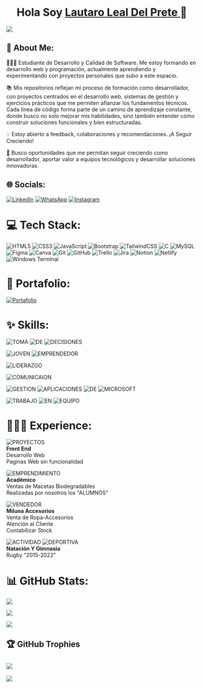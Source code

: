 <div align="center">
  <h1 align> Hola Soy <a href="https://www.linkedin.com/in/lauldp"> Lautaro Leal Del Prete </a>👋 </h1>
   <!-- <img src="Hey.gif" width="45" height="35" alt="Hey Icon"/> GIF CON MOVIMIENTO --> 
</div>
<img src="https://i.ibb.co/zTN5WgQX/LLDP-Horizontal.png">

## 💫 About Me:
👨🏻‍🎓 Estudiante de Desarrollo y Calidad de Software. Me estoy formando en desarrollo web y programación, actualmente aprendiendo y experimentando con proyectos personales que subo a este espacio. <br>

📚 Mis repositorios reflejan mi proceso de formación como desarrollador, con proyectos centrados en el desarrollo web, sistemas de gestión y ejercicios prácticos que me permiten afianzar los fundamentos técnicos. Cada línea de código forma parte de un camino de aprendizaje constante, donde busco no solo mejorar mis habilidades, sino también entender cómo construir soluciones funcionales y bien estructuradas.
<br>

💡 Estoy abierto a feedback, colaboraciones y recomendaciones. ¡A Seguir Creciendo! 
<br>

🚀 Busco oportunidades que me permitan seguir creciendo como desarrollador, aportar valor a equipos tecnológicos y desarrollar soluciones innovadoras.

## 🌐 Socials:
[![LinkedIn](https://img.shields.io/badge/LinkedIn-%230077B5.svg?logo=linkedin&logoColor=white)](https://www.linkedin.com/in/lauldp)
[![WhatsApp](https://img.shields.io/badge/WhatsApp-%230077B5.svg?logo=whatsapp&logoColor=white&color=gren)](https://Wa.me/543813399463) 
[![Instagram](https://img.shields.io/badge/Instagram-%23E4405F.svg?logo=Instagram&logoColor=white&style=red)](https://www.instagram.com/lautaro_leall)

# 💻 Tech Stack:
![HTML5](https://img.shields.io/badge/html5-%23E34F26.svg?style=flat-square&logo=html5&logoColor=white) 
![CSS3](https://img.shields.io/badge/css3-%231572B6.svg?style=flat-square&logo=css3&logoColor=white) 
![JavaScript](https://img.shields.io/badge/javascript-%23323330.svg?style=flat-square&logo=javascript&logoColor=%23F7DF1E) 
![Bootstrap](https://img.shields.io/badge/bootstrap-%238511FA.svg?style=flat-square&logo=bootstrap&logoColor=white) 
![TailwindCSS](https://img.shields.io/badge/tailwindcss-%2338B2AC.svg?style=flat-square&logo=tailwind-css&logoColor=white) 
![C](https://img.shields.io/badge/c-%2300599C.svg?style=flat-square&logo=c&logoColor=white) 
![MySQL](https://img.shields.io/badge/mysql-4479A1.svg?style=flat-square&logo=mysql&logoColor=white) 
![Figma](https://img.shields.io/badge/figma-%23F24E1E.svg?style=flat-square&logo=figma&logoColor=white) 
![Canva](https://img.shields.io/badge/Canva-%2300C4CC.svg?style=flat-square&logo=Canva&logoColor=white) 
![Git](https://img.shields.io/badge/git-%23F05033.svg?style=flat-square&logo=git&logoColor=white) 
![GitHub](https://img.shields.io/badge/github-%23121011.svg?style=flat-square&logo=github&logoColor=white) 
![Trello](https://img.shields.io/badge/Trello-%23026AA7.svg?style=flat-square&logo=Trello&logoColor=white)
![Jira](https://img.shields.io/badge/jira-%230A0FFF.svg?style=flat-square&logo=jira&logoColor=white) 
![Notion](https://img.shields.io/badge/Notion-%23000000.svg?style=flat-square&logo=notion&logoColor=white) 
![Netlify](https://img.shields.io/badge/netlify-%23000000.svg?style=flat-square&logo=netlify&logoColor=#00C7B7) 
![Windows Terminal](https://img.shields.io/badge/Windows%20Terminal-%234D4D4D.svg?style=flat-square&logo=windows-terminal&logoColor=white) 

# 💼​ Portafolio:
[![Portafolio](https://img.shields.io/badge/PORTAFOLIO-P?style=for-the-badge&logo=codementor&logoColor=white&labelColor=Black&color=brown)](https://portafolio-lautaro-leal-del-prete.netlify.app/)

# ✨​ Skills:
![TOMA](https://img.shields.io/badge/TOMA-AA?style=for-the-badge&logoColor=white&color=black&cacheSeconds=Toma%20De%20Decisions%20)
![DE](https://img.shields.io/badge/DE-AA?style=for-the-badge&logoColor=white&color=black&cacheSeconds=Toma%20De%20Decisions%20)
![DECISIONES](https://img.shields.io/badge/DECISIONES-AA?style=for-the-badge&logoColor=white&color=black&cacheSeconds=Toma%20De%20Decisions%20)

![JOVEN](https://img.shields.io/badge/JOVEN-AA?style=for-the-badge&logoColor=white&color=black&cacheSeconds=Toma%20De%20Decisions%20)
![EMPRENDEDOR](https://img.shields.io/badge/EMPRENDEDOR-AA?style=for-the-badge&logoColor=white&color=black&cacheSeconds=Toma%20De%20Decisions%20)

![LIDERAZGO](https://img.shields.io/badge/LIDERAZGO-AA?style=for-the-badge&logoColor=white&color=grey&cacheSeconds=Toma%20De%20Decisions%20)

![COMUNICAION](https://img.shields.io/badge/COMUNICACION-AA?style=for-the-badge&logoColor=white&color=grey&cacheSeconds=Toma%20De%20Decisions%20)

![ GESTION](https://img.shields.io/badge/GESTION-AA?style=for-the-badge&logoColor=white&color=white&cacheSeconds=Toma%20De%20Decisions%20)
![APLICACIONES](https://img.shields.io/badge/APLICACIONES-AA?style=for-the-badge&logoColor=white&color=white&cacheSeconds=Toma%20De%20Decisions%20)
![DE](https://img.shields.io/badge/DE-AA?style=for-the-badge&logoColor=white&color=white&cacheSeconds=Toma%20De%20Decisions%20)
![MICROSOFT](https://img.shields.io/badge/MICROSOFT-AA?style=for-the-badge&logoColor=white&color=white&cacheSeconds=Toma%20De%20Decisions%20)

![TRABAJO](https://img.shields.io/badge/TRABAJO-EN?style=for-the-badge&logoColor=white&labelColor=white&color=white)
![EN](https://img.shields.io/badge/EN-EN?style=for-the-badge&logoColor=white&labelColor=white&color=white)
![EQUIPO](https://img.shields.io/badge/EQUIPO-EQ?style=for-the-badge&logoColor=white&labelColor=white&color=white)

# ​​🧑🏻‍💼​ Experience:
 ![PROYECTOS](https://img.shields.io/badge/PROYECTO%3A-dark%20red?style=for-the-badge&logoSize=amd&labelColor=dark%20&color=purple)<br>
 <b> Front End </b> <br>
 Desarrollo Web <br>
 Paginas Web sin funcionalidad <br>
 
 ![EMPRENDIMIENTO](https://img.shields.io/badge/EMPRENDIMIENTO%3A-dark%20red?style=for-the-badge&logoSize=amd&labelColor=dark%20&color=purple)<br>
  <b> Académico </b> <br>
  Ventas de Macetas Biodegradables <br>
  Realizadas por nosotros los "ALUMNOS"<br>
 
 ![VENDEDOR](https://img.shields.io/badge/VENDEDOR%3A-dark%20red?style=for-the-badge&logoSize=amd&labelColor=dark%20&color=purple)<br>
  <b> Miluna Accesorios </b> <br>
  Venta de Ropa-Accesorios <br>
  Atención al Cliente <br>
  Contabilizar Stock <br>
 
  ![ACTIVIDAD](https://img.shields.io/badge/ACTIVIDAD-dark%20red?style=for-the-badge&logoSize=amd&labelColor=purple%20&color=purple%20)
  ![DEPORTIVA](https://img.shields.io/badge/DEPORTIVA%3A-%3A?style=for-the-badge&logoSize=amd&labelColor=purple%20&color=purple%20)<br>
  <b> Natación Y Gimnasia </b> <br>
  Rugby “2015-2022”

# 📊 GitHub Stats:
<!--PRIMER CUADRO-->
![](https://github-readme-stats.vercel.app/api?username=LautaroLeall&theme=neon&hide_border=false&include_all_commits=true&count_private=true)<br/>
<!--SEGUNDO CUADRO-->
![](https://github-readme-streak-stats.herokuapp.com/?user=LautaroLeall&theme=neon&hide_border=false)<br/>
<!--TERCER CUADRO-->
![](https://github-readme-stats.vercel.app/api/top-langs/?username=LautaroLeall&theme=neon&hide_border=false&include_all_commits=true&count_private=true&layout=compact)

## 🏆 GitHub Trophies
![](https://github-profile-trophy.vercel.app/?username=LautaroLeall&theme=radical&no-frame=false&no-bg=false&margin-w=4)
---
[![](https://visitcount.itsvg.in/api?id=LautaroLeall&icon=2&color=7)](https://visitcount.itsvg.in)
